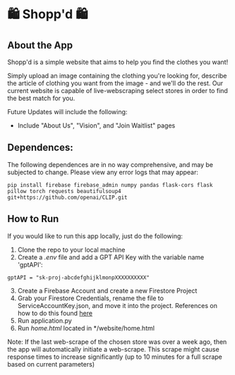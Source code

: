 # 🛍️ Shopp'd 🛍️

## About the App
Shopp'd is a simple website that aims to help you find the clothes you want! 

Simply upload an image containing the clothing you're looking for, describe the article of clothing you want from the image - and we'll do the rest. Our current website is capable of live-webscraping select stores in order to find the best match for you.

Future Updates will include the following:
- Include "About Us", "Vision", and "Join Waitlist" pages

## Dependences:
The following dependences are in no way comprehensive, and may be subjected to change. Please view any error logs that may appear:

```
pip install firebase firebase_admin numpy pandas flask-cors flask pillow torch requests beautifulsoup4 git+https://github.com/openai/CLIP.git
```

## How to Run
If you would like to run this app locally, just do the following:

1. Clone the repo to your local machine
2. Create a *.env* file and add a GPT API Key with the variable name 'gptAPI':

``` 
gptAPI = "sk-proj-abcdefghijklmonpXXXXXXXXXX"
```
3. Create a Firebase Account and create a new Firestore Project
4. Grab your Firestore Credentials, rename the file to ServiceAccountKey.json, and move it into the project. References on how to do this found [here](https://www.youtube.com/watch?v=yylnC3dr_no&t=67s)
5. Run application.py
6. Run *home.html* located in */website/home.html

Note: If the last web-scrape of the chosen store was over a week ago, then the app will automatically initiate a web-scrape. This scrape might cause response times to increase significantly (up to 10 minutes for a full scrape based on current parameters)

